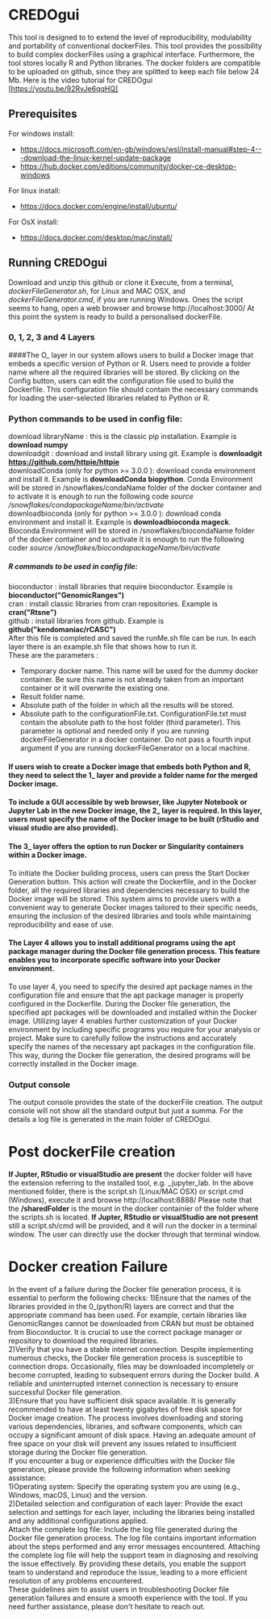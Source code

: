 # CREDOgui
This tool is designed to to extend the level of reproducibility, modulability and portability of conventional dockerFiles.
This tool provides the possibility to build complex dockerFiles using a graphical interface. Furthermore, the tool stores locally R and Python libraries. The docker folders are compatible to be uploaded on github, since they are splitted to keep each file below 24 Mb.
Here is the video tutorial for CREDOgui [https://youtu.be/92RvJe6qqHQ]

## Prerequisites
For windows install:
- https://docs.microsoft.com/en-gb/windows/wsl/install-manual#step-4---download-the-linux-kernel-update-package
- https://hub.docker.com/editions/community/docker-ce-desktop-windows

For linux install:
- https://docs.docker.com/engine/install/ubuntu/

For OsX install: 
- https://docs.docker.com/desktop/mac/install/

## Running CREDOgui
Download and unzip this github or clone it
Execute, from a terminal, *dockerFileGenerator.sh*, for Linux and MAC OSX, and *dockerFileGenerator.cmd*, if you are running Windows.
Ones the script seems to hang, open a web browser and browse http://localhost:3000/
At this point the system is ready to build a personalised dockerFile.

### 0, 1, 2, 3 and 4 Layers
####The O_ layer in our system allows users to build a Docker image that embeds a specific version of Python or R. Users need to provide a folder name where all the required libraries will be stored.
By clicking on the Config button, users can edit the configuration file used to build the Dockerfile. This configuration file should contain the necessary commands for loading the user-selected libraries related to Python or R.
### Python commands to be used in config file:   
download libraryName : this is the classic pip installation. Example is **download numpy**  
downloadgit : download and install library using git. Example is **downloadgit https://github.com/httpie/httpie**   
downloadConda (only for python >= 3.0.0 ): download conda environment and install it. Example is **downloadConda biopython**. Conda Environment will be stored in /snowflakes/condaName folder of the docker container and to activate it is enough to run the following code
*source /snowflakes/condapackageName/bin/activate*  
downloadbioconda (only for python >= 3.0.0 ): download conda environment and install it. Example is **downloadbioconda mageck**. Bioconda Environment will be stored in /snowflakes/biocondaName folder of the docker container and to activate it is enough to run the following coder
*source /snowflakes/biocondapackageName/bin/activate*   

##### R commands to be used in config file:   
bioconductor : install libraries that require bioconductor. Example is **bioconductor("GenomicRanges")**   
cran : install classic libraries from cran repositories. Example is **cran("Rtsne")**   
github : install libraries from github. Example is **github("kendomaniac/rCASC")**   
After this file is completed and saved the runMe.sh file can be run. 
In each layer there is an example.sh file that shows how to run it.    
These are the parameters :    
- Temporary docker name. This name will be used for the dummy docker container. Be sure this name is not already taken from an important container or it will overwrite the existing one.   
- Result folder name.   
- Absolute path of the folder in which all the results will be stored.    
- Absolute path to the configurationFile.txt.  ConfigurationFile.txt must contain the absolute path to the host folder (third parameter). This parameter is optional and needed only if you are running dockerFileGenerator in a docker container.  Do not pass a fourth input argument if you are running dockerFileGenerator on a local machine.
#### If users wish to create a Docker image that embeds both Python and R, they need to select the 1_ layer and provide a folder name for the merged Docker image.
#### To include a GUI accessible by web browser, like Jupyter Notebook or Jupyter Lab in the new Docker image, the 2_ layer is required. In this layer, users must specify the name of the Docker image to be built (rStudio and visual studio are also provided).
#### The 3_ layer offers the option to run Docker or Singularity containers within a Docker image.
To initiate the Docker building process, users can press the Start Docker Generation button. This action will create the Dockerfile, and in the Docker folder, all the required libraries and dependencies necessary to build the Docker image will be stored.
This system aims to provide users with a convenient way to generate Docker images tailored to their specific needs, ensuring the inclusion of the desired libraries and tools while maintaining reproducibility and ease of use.
#### The Layer 4 allows you to install additional programs using the apt package manager during the Docker file generation process. This feature enables you to incorporate specific software into your Docker environment.
To use layer 4, you need to specify the desired apt package names in the configuration file and ensure that the apt package manager is properly configured in the Dockerfile. During the Docker file generation, the specified apt packages will be downloaded and installed within the Docker image.
Utilizing layer 4 enables further customization of your Docker environment by including specific programs you require for your analysis or project.
Make sure to carefully follow the instructions and accurately specify the names of the necessary apt packages in the configuration file. This way, during the Docker file generation, the desired programs will be correctly installed in the Docker image.
### Output console
The output console provides the state of the dockerFile creation.
The output console will not show all the standard output but just a summa. For the details a log file is generated in the main folder of CREDOgui.

# Post dockerFile creation
**If Jupter, RStudio or visualStudio are present** the docker folder will have the extension referring to the installed tool, e.g. _jupyter_lab.
In the above mentioned folder, there is the script.sh (Linux/MAC OSX) or script.cmd (Windows), execute it and browse http://localhost:8888/
Please note that the **/sharedFolder** is the mount in the docker containier of the folder where the scripts.sh is located.
**If Jupter, RStudio or visualStudio are not present** still a script.sh/cmd will be provided, and it will run the docker in a terminal window.
The user can directly use the docker through that terminal window. 

# Docker creation Failure
In the event of a failure during the Docker file generation process, it is essential to perform the following checks:
1)Ensure that the names of the libraries provided in the 0_(python/R) layers are correct and that the appropriate command has been used. For example, certain libraries like GenomicRanges cannot be downloaded from CRAN but must be obtained from Bioconductor. It is crucial to use the correct package manager or repository to download the required libraries. <br>
2)Verify that you have a stable internet connection. Despite implementing numerous checks, the Docker file generation process is susceptible to connection drops. Occasionally, files may be downloaded incompletely or become corrupted, leading to subsequent errors during the Docker build. A reliable and uninterrupted internet connection is necessary to ensure successful Docker file generation. <br>
3)Ensure that you have sufficient disk space available. It is generally recommended to have at least twenty gigabytes of free disk space for Docker image creation. The process involves downloading and storing various dependencies, libraries, and software components, which can occupy a significant amount of disk space. Having an adequate amount of free space on your disk will prevent any issues related to insufficient storage during the Docker file generation.
<br>
If you encounter a bug or experience difficulties with the Docker file generation, please provide the following information when seeking assistance:<br>
1)Operating system: Specify the operating system you are using (e.g., Windows, macOS, Linux) and the version.<br>
2)Detailed selection and configuration of each layer: Provide the exact selection and settings for each layer, including the libraries being installed and any additional configurations applied. <br>
Attach the complete log file: Include the log file generated during the Docker file generation process. The log file contains important information about the steps performed and any error messages encountered. Attaching the complete log file will help the support team in diagnosing and resolving the issue effectively.
By providing these details, you enable the support team to understand and reproduce the issue, leading to a more efficient resolution of any problems encountered.
<br>These guidelines aim to assist users in troubleshooting Docker file generation failures and ensure a smooth experience with the tool. If you need further assistance, please don't hesitate to reach out.
